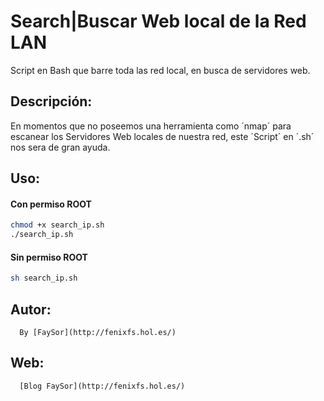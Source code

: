 # Search|Buscar Web local de la Red LAN

Script en Bash que barre toda las red local, en busca de servidores web.

## Descripción:

En momentos que no poseemos una herramienta como ´nmap´ para escanear los Servidores Web locales de nuestra red, este ´Script´ en ´.sh´ nos sera de gran ayuda.

## Uso:

#### Con permiso ROOT

```sh
chmod +x search_ip.sh
./search_ip.sh
```

#### Sin permiso ROOT

```sh
sh search_ip.sh
```

## Autor:

      By [FaySor](http://fenixfs.hol.es/)

## Web:

      [Blog FaySor](http://fenixfs.hol.es/)
